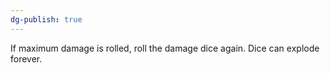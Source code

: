 ```yaml
---
dg-publish: true
---
```

If maximum damage is rolled, roll the damage dice again. Dice can explode forever.
